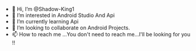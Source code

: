 - 👋 Hi, I’m @Shadow-King1
- 👀 I’m interested in Android Studio And Api 
- 🌱 I’m currently learning Api
- 💞️ I’m looking to collaborate on Android Projects.
- 📫 How to reach me ...You don't need to reach me...I'll be looking for you !!

<!---
Shadow-King1/Shadow-King1 is a ✨ special ✨ repository because its `README.md` (this file) appears on your GitHub profile.
You can click the Preview link to take a look at your changes.
--->
